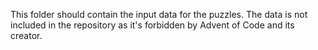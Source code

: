This folder should contain the input data for the puzzles.
The data is not included in the repository as it's forbidden by Advent of Code and its creator.
